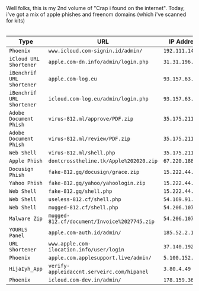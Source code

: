 <title>Crap i found on the internet (2020/02/06)</title>
Well folks, this is my 2nd volume of "Crap i found on the internet". Today, i've got a mix of apple phishes and freenom domains (which i've scanned for kits)
<br/><br/>

|**Type**                 |**URL**                                                              |**IP Address**   |**Threat Actor Email**        |
|-------------------------|---------------------------------------------------------------------|-----------------|------------------------------|
|`Phoenix`                |`www.icloud.com-signin.id/admin/`                                    |`192.111.147.51` |`N/A`                         |
|`iCloud URL Shortener`   |`apple.com-dn.info/admin/login.php`                                  |`31.31.196.197`  |`N/A`                         |
|`iBenchrif URL Shortener`|`apple.com-log.eu`                                                   |`93.157.63.221`  |`N/A`                         |
|`iBenchrif URL Shortener`|`icloud.com-log.eu/admin/login.php`                                  |`93.157.63.221`  |`N/A`                         |
|`Adobe Document Phish`   |`virus-812.ml/approve/PDF.zip`                                       |`35.175.211.65`  |`dnovanton@gmail.com`         |
|`Adobe Document Phish`   |`virus-812.ml/review/PDF.zip`                                        |`35.175.211.65`  |`dnovanton@gmail.com`         |
|`Web Shell`              |`virus-812.ml/shell.php`                                             |`35.175.211.65`  |`N/A`                         |
|`Apple Phish`            |`dontcrosstheline.tk/Apple%202020.zip`                               |`67.220.188.162` |`coffeyanderson001@gmail.com` |
|`Docusign Phish`         |`fake-812.gq/docusign/grace.zip`                                     |`15.222.44.122`  |`rakapaksi133@gmail.com`      |
|`Yahoo Phish`            |`fake-812.gq/yahoo/yahoologin.zip`                                   |`15.222.44.122`  |`youremailhere@gmail.com`     |
|`Web Shell`              |`fake-812.gq/shell.php`                                              |`15.222.44.122`  |`N/A`                         |
|`Web Shell`              |`useless-812.cf/shell.php`                                           |`54.169.91.206`  |`N/A`                         |
|`Web Shell`              |`mugged-812.cf/shell.php`                                            |`54.206.107.221` |`N/A`                         |
|`Malware Zip`            |`mugged-812.cf/document/Invoice%2027745.zip`                         |`54.206.107.221` |`N/A`                         |
|`YOURLS Panel`           |`apple.com-auth.id/admin/`                                           |`185.52.2.117`   |`N/A`                         |
|`URL Shortener`          |`www.apple.com-ilocation.info/user/login`                            |`37.140.192.154` |`N/A`                         |
|`Phoenix`                |`apple.com.applesupport.live/admin/`                                 |`5.100.152.162`  |`N/A`                         |
|`HijaIyh_App`            |`verify-appleidaccnt.serveirc.com/hipanel`                           |`3.80.4.49`      |`N/A`                         |
|`Phoenix`                |`icloud.com-dev.in/admin/`                                           |`178.159.36.140` |`N/A`                         |
